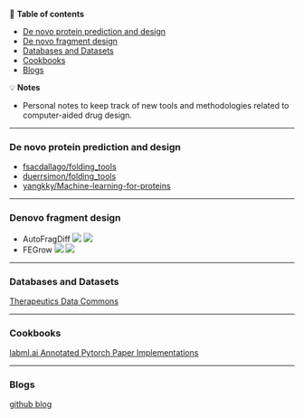 📖 **Table of contents**
* [De novo protein prediction and design](#DenovoProtein)
* [De novo fragment design](#DenovoFragment)
* [Databases and Datasets](#DatabasesDatasets)
* [Cookbooks](#Cookbooks)
* [Blogs](#Blogs)

💡 **Notes**
- Personal notes to keep track of new tools and methodologies related to computer-aided drug design.

---
<a name="DenovoProtein"></a>
### De novo protein prediction and design
  - [fsacdallago/folding_tools](https://github.com/sacdallago/folding_tools)  
  - [duerrsimon/folding_tools](https://github.com/duerrsimon/folding_tools)
  - [yangkky/Machine-learning-for-proteins](https://github.com/yangkky/Machine-learning-for-proteins)
    
---- 
<a name="DenovoFragment"></a>
### Denovo fragment design
  - AutoFragDiff
  [![](https://img.shields.io/badge/-repo-gray)](https://github.com/keiserlab/autofragdiff)
  [![](https://img.shields.io/badge/DOI-10.1101%2F2022.05.17.492392-lightgrey)]([https://doi.org/10.1101/2022.05.17.492392](https://openreview.net/forum?id=E3HN48zjam))
  - FEGrow
  [![](https://img.shields.io/badge/-repo-gray)](https://github.com/cole-group/FEgrow)
  [![](https://img.shields.io/badge/DOI-10.1101%2F2022.05.17.492392-lightgrey)]([https://www.nature.com/articles/s42004-022-00754-9)
  
---- 
<a name="DatabasesDatasets"></a>
### Databases and Datasets
[Therapeutics Data Commons](https://tdcommons.ai/)

---- 
<a name="Cookbooks"></a>
### Cookbooks
  [labml.ai Annotated Pytorch Paper Implementations](https://nn.labml.ai/)

---- 
<a name="Blogs"></a>
### Blogs
  [github blog](https://github.blog/)
